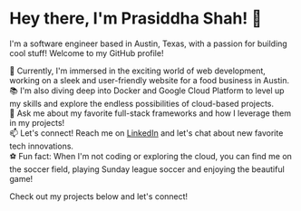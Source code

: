# Hey there, I'm Prasiddha Shah! 👋

I'm a software engineer based in Austin, Texas, with a passion for building cool stuff! Welcome to my GitHub profile!

🚀 Currently, I'm immersed in the exciting world of web development, working on a sleek and user-friendly website for a food business in Austin.  
📚 I'm also diving deep into Docker and Google Cloud Platform to level up my skills and explore the endless possibilities of cloud-based projects.  
💬 Ask me about my favorite full-stack frameworks and how I leverage them in my projects!  
📫 Let's connect! Reach me on [LinkedIn](https://www.linkedin.com/in/prasiddhashah/) and let's chat about new favorite tech innovations.  
⚽ Fun fact: When I'm not coding or exploring the cloud, you can find me on the soccer field, playing Sunday league soccer and enjoying the beautiful game!  

Check out my projects below and let's connect!
